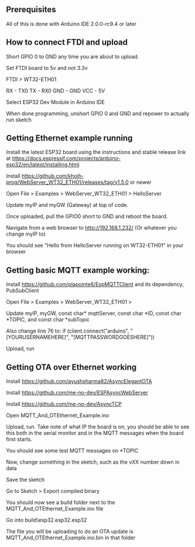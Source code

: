 ## Prerequisites

All of this is done with Arduino IDE 2.0.0-rc9.4 or later

## How to connect FTDI and upload

Short GPIO 0 to GND any time you are about to upload.

Set FTDI board to 5v and not 3.3v

FTDI > WT32-ETH01

RX   - TX0
TX   - RX0
GND  - GND
VCC  - 5V

Select ESP32 Dev Module in Arduino IDE

When done programming, unshort GPIO 0 and GND and repower to actually run sketch

## Getting Ethernet example running

Install the latest ESP32 board using the instructions and stable release link at https://docs.espressif.com/projects/arduino-esp32/en/latest/installing.html

Install https://github.com/khoih-prog/WebServer_WT32_ETH01/releases/tag/v1.5.0 or newer

Open File > Examples > WebServer_WT32_ETH01 > HelloServer

Update myIP and myGW (Gateway) at top of code.

Once uploaded, pull the GPIO0 short to GND and reboot the board. 

Navigate from a web browser to http://192.168.1.232/ (Or whatever you change myIP to)

You should see "Hello from HelloServer running on WT32-ETH01" in your browser

## Getting basic MQTT example working:

Install https://github.com/plapointe6/EspMQTTClient and its dependency, PubSubClient

Open File > Examples > WebServer_WT32_ETH01 > 

Update myIP, myGW, const char* mqttServer, const char *ID, const char *TOPIC, and const char *subTopic

Also change line 76 to: if (client.connect("arduino", "[YOURUSERNAMEHERE]", "[MQTTPASSWORDGOESHERE]"))

Upload, run

## Getting OTA over Ethernet working

Install https://github.com/ayushsharma82/AsyncElegantOTA

Install https://github.com/me-no-dev/ESPAsyncWebServer

Install https://github.com/me-no-dev/AsyncTCP

Open MQTT_And_OTEthernet_Example.ino

Upload, run. Take note of what IP the board is on, you should be able to see this both in the serial monitor and in the MQTT messages when the board first starts.

You should see some test MQTT messages on *TOPIC

Now, change something in the sketch, such as the vXX number down in data

Save the sketch

Go to Sketch > Export compiled binary

You should now see a build folder next to the MQTT_And_OTEthernet_Example.ino file

Go into build\esp32.esp32.esp32

The file you will be uploading to do an OTA update is MQTT_And_OTEthernet_Example.ino.bin in that folder

